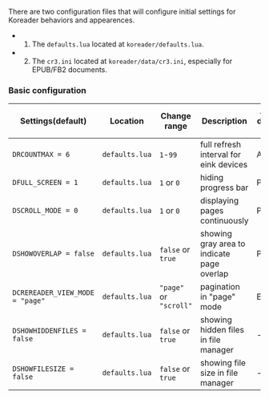 There are two configuration files that will configure initial settings for Koreader behaviors and appearences.
* 1. The `defaults.lua` located at `koreader/defaults.lua`.
* 2. The `cr3.ini` located at `koreader/data/cr3.ini`, especially for EPUB/FB2 documents.

### Basic configuration
| Settings(default) | Location | Change range | Description | Affected document types |
| ------ | ------ | ------ | ------ | ------ |
| `DRCOUNTMAX = 6` | `defaults.lua` | `1`-`99` | full refresh interval for eink devices | ALL |
| `DFULL_SCREEN = 1` | `defaults.lua` | `1` or `0` | hiding progress bar | PDF/DJVU |
| `DSCROLL_MODE = 0` | `defaults.lua` | `1` or `0` | displaying pages continuously | PDF/DJVU |
| `DSHOWOVERLAP = false` | `defaults.lua` | `false` or `true` | showing gray area to indicate page overlap | PDF/DJVU |
| `DCREREADER_VIEW_MODE = "page"` | `defaults.lua` | `"page"` or `"scroll"` | pagination in "page" mode | EPUB/FB2 |
| `DSHOWHIDDENFILES = false` | `defaults.lua` | `false` or `true` | showing hidden files in file manager | - |
| `DSHOWFILESIZE = false` | `defaults.lua` | `false` or `true` | showing file size in file manager | - |

